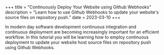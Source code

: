 +++
title = "Continuously Deploy Your Website using Github Webhooks"
description = "Learn how to use Github Webhooks to update your website's source files on repository push."
date = 2023-03-10
+++

In modern day software development continuous integration and continuous deployment are becoming increasingly important for an efficient workflow. In this tutorial you will be learning how to employ continuous deployment to update your website host source files on repository push using Github Webhooks.